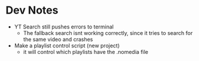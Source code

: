 # Dev Notes
- YT Search still pushes errors to terminal
    - The fallback search isnt working correctly, since it tries to search for the same video and crashes
- Make a playlist control script (new project)
    - it will control which playlists have the .nomedia file
